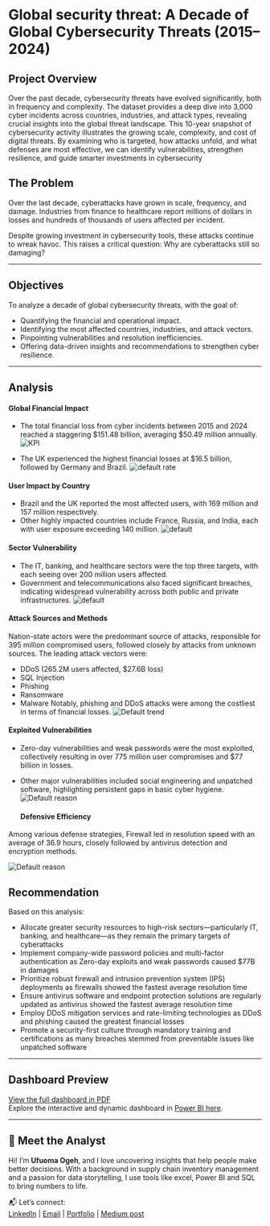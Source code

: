 #  Global security threat: A Decade of Global Cybersecurity Threats (2015–2024) 

## Project Overview
Over the past decade, cybersecurity threats have evolved significantly, both in frequency and complexity. The dataset provides a deep dive into 3,000 cyber incidents across countries, industries, and attack types, revealing crucial insights into the global threat landscape.
This 10-year snapshot of cybersecurity activity illustrates the growing scale, complexity, and cost of digital threats. By examining who is targeted, how attacks unfold, and what defenses are most effective, we can identify vulnerabilities, strengthen resilience, and guide smarter investments in cybersecurity

##  The Problem

Over the last decade, cyberattacks have grown in scale, frequency, and damage. Industries from finance to healthcare report millions of dollars in losses and hundreds of thousands of users affected per incident.

Despite growing investment in cybersecurity tools, these attacks continue to wreak havoc.
This raises a critical question: Why are cyberattacks still so damaging?

---

##  Objectives

To analyze a decade of global cybersecurity threats, with the goal of:

- Quantifying the financial and operational impact.
- Identifying the most affected countries, industries, and attack vectors.
- Pinpointing vulnerabilities and resolution inefficiencies.
- Offering data-driven insights and recommendations to strengthen cyber resilience.

---

##  Analysis

#### Global Financial Impact

-  The total financial loss from cyber incidents between 2015 and 2024 reached a staggering $151.48 billion, averaging $50.49 million annually.
  ![KPI](kpi.png)

-  The UK experienced the highest financial losses at $16.5 billion, followed by Germany and Brazil.
  ![default rate](Default_by_age.png)

#### User Impact by Country

-  Brazil and the UK reported the most affected users, with 169 million and 157 million respectively.
-  Other highly impacted countries include France, Russia, and India, each with user exposure exceeding 140 million.
   ![default](Defaultms.png)

#### Sector Vulnerability
 - The IT, banking, and healthcare sectors were the top three targets, with each seeing over 200 million users affected.
 - Government and telecommunications also faced significant breaches, indicating widespread vulnerability across both public and private infrastructures.
  ![default](Defaultms.png)

#### Attack Sources and Methods

Nation-state actors were the predominant source of attacks, responsible for 395 million compromised users, followed closely by attacks from unknown sources.
The leading attack vectors were:

- DDoS (265.2M users affected, $27.6B loss)
- SQL Injection
- Phishing
- Ransomware
- Malware
Notably, phishing and DDoS attacks were among the costliest in terms of financial losses.
   ![Default trend](Defaulttrend.png)

#### Exploited Vulnerabilities
- Zero-day vulnerabilities and weak passwords were the most exploited, collectively resulting in over 775 million user compromises and $77 billion in losses.
- Other major vulnerabilities included social engineering and unpatched software, highlighting persistent gaps in basic cyber hygiene.
    ![Default reason](Defaultreason.png)

  #### Defensive Efficiency

Among various defense strategies, Firewall led in resolution speed with an average of 36.9 hours, closely followed by antivirus detection and encryption methods.

![Default reason](Defaultreason.png)

##  Recommendation

Based on this analysis:
-  Allocate greater security resources to high-risk sectors—particularly IT, banking, and healthcare—as they remain the primary targets of cyberattacks
-  Implement company-wide password policies and multi-factor authentication as Zero-day exploits and weak passwords caused $77B in damages
-  Prioritize robust firewall and intrusion prevention system (IPS) deployments as firewalls showed the fastest average resolution time
-  Ensure antivirus software and endpoint protection solutions are regularly updated as antivirus showed the fastest average resolution time
-  Employ DDoS mitigation services and rate-limiting technologies as DDoS and phishing caused the greatest financial losses
-  Promote a security-first culture through mandatory training and certifications as many breaches stemmed from preventable issues like unpatched software

 ---

 
##  Dashboard Preview

 [View the full dashboard in PDF](./Loan%20Default%20dashboard.pdf)  
 Explore the interactive and dynamic dashboard in [Power BI here](https://app.powerbi.com/view?r=eyJrIjoiOTdjM2FkMGItYjM2OC00MjU5LTlkYjctNTFmNzdiNDAyYjMyIiwidCI6IjJjZDk3YzU4LTY0ODAtNDEzYS1hNjMyLWI1OTNiMDZkZjgyOCJ9).
 


---
## 👋 Meet the Analyst

Hi! I’m **Ufuoma Ogeh**, and I love uncovering insights that help people make better decisions. With a background in supply chain inventory management and a passion for data storytelling, I use tools like excel, Power BI and SQL to bring numbers to life.  

📬 Let’s connect:  
[LinkedIn](https://www.linkedin.com/in/uogeh/) | [Email](ufuomaogeh@yahoo.com) | [Portfolio](https://uogeh.github.io/Ufuomaportfolio/) | [Medium post](https://medium.com/@ogehufuoma)
